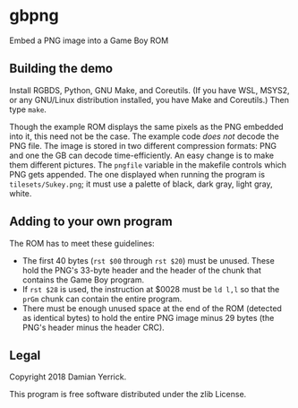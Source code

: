 gbpng
=====
Embed a PNG image into a Game Boy ROM

Building the demo
--------
Install RGBDS, Python, GNU Make, and Coreutils.  (If you have WSL,
MSYS2, or any GNU/Linux distribution installed, you have Make and
Coreutils.)  Then type `make`.

Though the example ROM displays the same pixels as the PNG embedded
into it, this need not be the case.  The example code *does not*
decode the PNG file.  The image is stored in two different
compression formats: PNG and one the GB can decode time-efficiently.
An easy change is to make them different pictures.  The `pngfile`
variable in the makefile controls which PNG gets appended.  The one
displayed when running the program is `tilesets/Sukey.png`; it must
use a palette of black, dark gray, light gray, white.

Adding to your own program
--------------------------
The ROM has to meet these guidelines:

- The first 40 bytes (`rst $00` through `rst $20`) must be unused.
  These hold the PNG's 33-byte header and the header of the chunk
  that contains the Game Boy program.
- If `rst $28` is used, the instruction at $0028 must be `ld l,l`
  so that the `prGm` chunk can contain the entire program.
- There must be enough unused space at the end of the ROM (detected
  as identical bytes) to hold the entire PNG image minus 29 bytes
  (the PNG's header minus the header CRC).

Legal
-----
Copyright 2018 Damian Yerrick.

This program is free software distributed under the zlib License.
